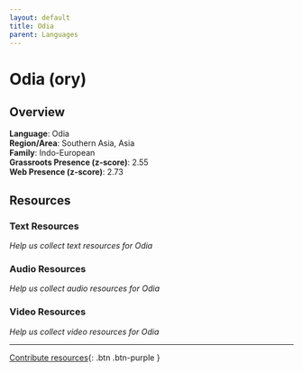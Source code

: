 ```yaml
---
layout: default
title: Odia
parent: Languages
---
```


# Odia (ory)

## Overview

**Language**: Odia  
**Region/Area**: Southern Asia, Asia  
**Family**: Indo-European  
**Grassroots Presence (z-score)**: 2.55  
**Web Presence (z-score)**: 2.73  

## Resources

### Text Resources
*Help us collect text resources for Odia*

### Audio Resources
*Help us collect audio resources for Odia*

### Video Resources
*Help us collect video resources for Odia*

---

[Contribute resources](https://forms.office.com/e/1SfLJx3u1r){: .btn .btn-purple }
